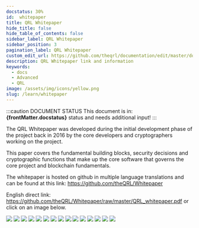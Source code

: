 ```yaml
---
docstatus: 30%
id:  whitepaper
title: QRL Whitepaper
hide_title: false
hide_table_of_contents: false
sidebar_label: QRL Whitepaper
sidebar_position: 3
pagination_label: QRL Whitepaper
custom_edit_url: https://github.com/theqrl/documentation/edit/master/docs/basics/what-is-qrl.md
description: QRL Whitepaper link and information
keywords:
  - docs
  - Advanced
  - QRL 
image: /assets/img/icons/yellow.png
slug: /learn/whitepaper
---
```



:::caution DOCUMENT STATUS 
<span>This document is in: <b>{frontMatter.docstatus}</b> status and needs additional input!</span>
:::


The QRL Whitepaper was developed during the initial development phase of the project back in 2016 by the core developers and cryptographers working on the project.

This paper covers the fundamental building blocks, security decisions and cryptographic functions that make up the core software that governs the core project and blockchain fundamentals.


The whitepaper is hosted on github in multiple language translations and can be found at this link: https://github.com/theQRL/Whitepaper

English direct link: https://github.com/theQRL/Whitepaper/raw/master/QRL_whitepaper.pdf or click on an image below.


[![](assets/img/whitepaper/QRL_whitepaper-1.webp)](https://github.com/theQRL/Whitepaper/raw/master/QRL_whitepaper.pdf)
[![](assets/img/whitepaper/QRL_whitepaper-2.webp)](https://github.com/theQRL/Whitepaper/raw/master/QRL_whitepaper.pdf)
[![](assets/img/whitepaper/QRL_whitepaper-3.webp)](https://github.com/theQRL/Whitepaper/raw/master/QRL_whitepaper.pdf)
[![](assets/img/whitepaper/QRL_whitepaper-4.webp)](https://github.com/theQRL/Whitepaper/raw/master/QRL_whitepaper.pdf)
[![](assets/img/whitepaper/QRL_whitepaper-5.webp)](https://github.com/theQRL/Whitepaper/raw/master/QRL_whitepaper.pdf)
[![](assets/img/whitepaper/QRL_whitepaper-6.webp)](https://github.com/theQRL/Whitepaper/raw/master/QRL_whitepaper.pdf)
[![](assets/img/whitepaper/QRL_whitepaper-7.webp)](https://github.com/theQRL/Whitepaper/raw/master/QRL_whitepaper.pdf)
[![](assets/img/whitepaper/QRL_whitepaper-8.webp)](https://github.com/theQRL/Whitepaper/raw/master/QRL_whitepaper.pdf)
[![](assets/img/whitepaper/QRL_whitepaper-9.webp)](https://github.com/theQRL/Whitepaper/raw/master/QRL_whitepaper.pdf)
[![](assets/img/whitepaper/QRL_whitepaper-10.webp)](https://github.com/theQRL/Whitepaper/raw/master/QRL_whitepaper.pdf)
[![](assets/img/whitepaper/QRL_whitepaper-11.webp)](https://github.com/theQRL/Whitepaper/raw/master/QRL_whitepaper.pdf)
[![](assets/img/whitepaper/QRL_whitepaper-12.webp)](https://github.com/theQRL/Whitepaper/raw/master/QRL_whitepaper.pdf)
[![](assets/img/whitepaper/QRL_whitepaper-13.webp)](https://github.com/theQRL/Whitepaper/raw/master/QRL_whitepaper.pdf)
[![](assets/img/whitepaper/QRL_whitepaper-14.webp)](https://github.com/theQRL/Whitepaper/raw/master/QRL_whitepaper.pdf)
[![](assets/img/whitepaper/QRL_whitepaper-15.webp)](https://github.com/theQRL/Whitepaper/raw/master/QRL_whitepaper.pdf)

